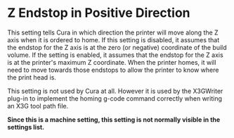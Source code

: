 Z Endstop in Positive Direction
====
This setting tells Cura in which direction the printer will move along the Z axis when it is ordered to home. If this setting is disabled, it assumes that the endstop for the Z axis is at the zero (or negative) coordinate of the build volume. If the setting is enabled, it assumes that the endstop for the Z axis is at the printer's maximum Z coordinate. When the printer homes, it will need to move towards those endstops to allow the printer to know where the print head is.

This setting is not used by Cura at all. However it is used by the X3GWriter plug-in to implement the homing g-code command correctly when writing an X3G tool path file.

**Since this is a machine setting, this setting is not normally visible in the settings list.**